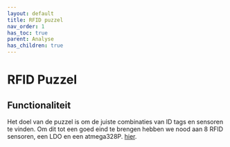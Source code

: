 ```yaml
---
layout: default
title: RFID puzzel
nav_order: 1
has_toc: true
parent: Analyse
has_children: true
---
```


# RFID Puzzel

## Functionaliteit

Het doel van de puzzel is om de juiste combinaties van ID tags en sensoren te vinden. Om dit tot een goed eind te brengen hebben we nood aan 8 RFID sensoren, een LDO en een atmega328P. [hier](./Sensoren/sensoren.html).
